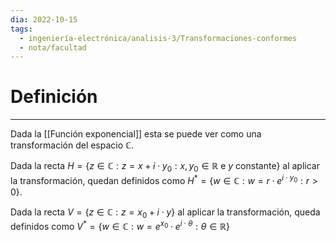 ```yaml
---
dia: 2022-10-15
tags:
  - ingeniería-electrónica/analisis-3/Transformaciones-conformes
  - nota/facultad
---
```

# Definición
---
Dada la [[Función exponencial]] esta se puede ver como una transformación del espacio $\mathbb{C}$.

Dada la recta $H = \{ z \in \mathbb{C} : z = x + i \cdot y_0 : x, y_0 \in \mathbb{R} \text{ e } y \text{ constante} \}$ al aplicar la transformación, quedan definidos como $H^* = \{ w \in \mathbb{C} : w = r \cdot e^{i\cdot y_0} : r > 0 \}$.

Dada la recta $V = \{ z \in \mathbb{C} : z = x_0 + i \cdot y \}$ al aplicar la transformación, queda definidos como $V^* = \{ w \in \mathbb{C} : w = e^{x_0} \cdot e^{i \cdot \theta} : \theta \in \mathbb{R} \}$ 